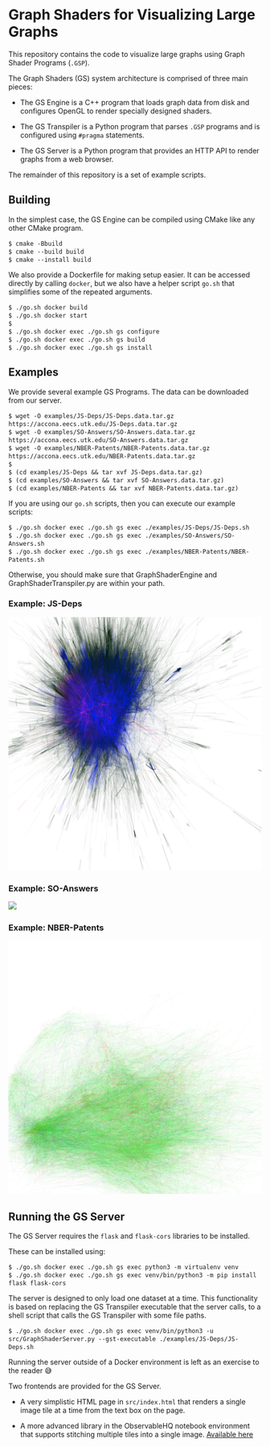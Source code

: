 # Graph Shaders for Visualizing Large Graphs

This repository contains the code to visualize large graphs using Graph Shader
Programs (`.GSP`).

The Graph Shaders (GS) system architecture is comprised of three main pieces:

- The GS Engine is a C++ program that loads graph data from disk and configures
  OpenGL to render specially designed shaders.

- The GS Transpiler is a Python program that parses `.GSP` programs and is
  configured using `#pragma` statements.

- The GS Server is a Python program that provides an HTTP API to render graphs
  from a web browser.

The remainder of this repository is a set of example scripts.

## Building

In the simplest case, the GS Engine can be compiled using CMake like any other
CMake program.

```console
$ cmake -Bbuild
$ cmake --build build
$ cmake --install build
```

We also provide a Dockerfile for making setup easier. It can be accessed
directly by calling `docker`, but we also have a helper script `go.sh` that
simplifies some of the repeated arguments.

```console
$ ./go.sh docker build
$ ./go.sh docker start
$
$ ./go.sh docker exec ./go.sh gs configure
$ ./go.sh docker exec ./go.sh gs build
$ ./go.sh docker exec ./go.sh gs install
```

## Examples

We provide several example GS Programs. The data can be downloaded from our
server.

```console
$ wget -O examples/JS-Deps/JS-Deps.data.tar.gz https://accona.eecs.utk.edu/JS-Deps.data.tar.gz
$ wget -O examples/SO-Answers/SO-Answers.data.tar.gz https://accona.eecs.utk.edu/SO-Answers.data.tar.gz
$ wget -O examples/NBER-Patents/NBER-Patents.data.tar.gz https://accona.eecs.utk.edu/NBER-Patents.data.tar.gz
$
$ (cd examples/JS-Deps && tar xvf JS-Deps.data.tar.gz)
$ (cd examples/SO-Answers && tar xvf SO-Answers.data.tar.gz)
$ (cd examples/NBER-Patents && tar xvf NBER-Patents.data.tar.gz)
```

If you are using our `go.sh` scripts, then you can execute our example scripts:

```console
$ ./go.sh docker exec ./go.sh gs exec ./examples/JS-Deps/JS-Deps.sh
$ ./go.sh docker exec ./go.sh gs exec ./examples/SO-Answers/SO-Answers.sh
$ ./go.sh docker exec ./go.sh gs exec ./examples/NBER-Patents/NBER-Patents.sh
```

Otherwise, you should make sure that GraphShaderEngine and
GraphShaderTranspiler.py are within your path.

### Example: JS-Deps

![](examples/JS-Deps/JS-Deps.example.jpg)

### Example: SO-Answers

![](examples/SO-Answers/SO-Answers.example.jpg)

### Example: NBER-Patents

![](examples/NBER-Patents/NBER-Patents.example.jpg)


## Running the GS Server

The GS Server requires the `flask` and `flask-cors` libraries to be installed.

These can be installed using:

```console
$ ./go.sh docker exec ./go.sh gs exec python3 -m virtualenv venv
$ ./go.sh docker exec ./go.sh gs exec venv/bin/python3 -m pip install flask flask-cors
```

The server is designed to only load one dataset at a time. This functionality is
based on replacing the GS Transpiler executable that the server calls, to a
shell script that calls the GS Transpiler with some file paths.

```console
$ ./go.sh docker exec ./go.sh gs exec venv/bin/python3 -u src/GraphShaderServer.py --gst-executable ./examples/JS-Deps/JS-Deps.sh
```

Running the server outside of a Docker environment is left as an exercise to the
reader 😅

Two frontends are provided for the GS Server.

- A very simplistic HTML page in `src/index.html` that renders a single image
  tile at a time from the text box on the page.

- A more advanced library in the ObservableHQ notebook environment that supports
  stitching multiple tiles into a single image.
  [Available here](https://observablehq.com/@player1537/graph-shaders)

